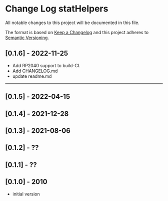 # Change Log statHelpers

All notable changes to this project will be documented in this file.

The format is based on [Keep a Changelog](http://keepachangelog.com/)
and this project adheres to [Semantic Versioning](http://semver.org/).


## [0.1.6] - 2022-11-25
- Add RP2040 support to build-CI.
- Add CHANGELOG.md
- update readme.md

----

## [0.1.5] - 2022-04-15

## [0.1.4] - 2021-12-28

## [0.1.3] - 2021-08-06

## [0.1.2] - ??

## [0.1.1] - ??

## [0.1.0] - 2010
- initial version

